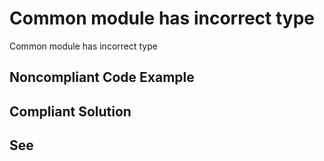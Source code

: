 # Common module has incorrect type

Common module has incorrect type


## Noncompliant Code Example

## Compliant Solution

## See

